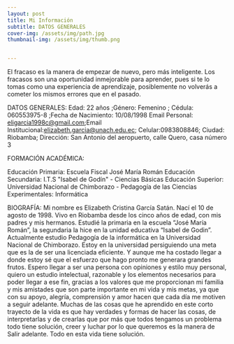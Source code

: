 ```yaml
---
layout: post
title: Mi Información
subtitle: DATOS GENERALES
cover-img: /assets/img/path.jpg
thumbnail-img: /assets/img/thumb.png


---
```


El fracaso es la manera de empezar de nuevo, pero más inteligente.
Los fracasos son una oportunidad inmejorable para aprender, pues si te lo tomas como una experiencia de aprendizaje, posiblemente no volverás a cometer los mismos errores que en el pasado.



DATOS GENERALES:
Edad:	22 años ;Género:	Femenino ; Cédula:	060553975-8 ;Fecha de Nacimiento:	10/08/1998
Email Personal:	eligarcia1998c@gmail.com;Email Institucional:elizabeth.garcia@unach.edu.ec; Celular:0983808846;
Ciudad:	Riobamba; Dirección:	San Antonio del aeropuerto, calle Quero, casa número 3



FORMACIÓN ACADÉMICA:

Educación Primaria: Escuela Fiscal José María Román 
Educación Secundaria: I.T.S "Isabel de Godín" - Ciencias Básicas 
Educación Superior: Universidad Nacional de Chimborazo - Pedagogía de las Ciencias Experimentales: Informática 



BIOGRAFÍA:
Mi nombre es Elizabeth Cristina García Satán. Nací el 10 de agosto de 1998. Vivo en Riobamba desde los cinco años de edad, con mis padres y mis hermanos. Estudié la primaria en la escuela “José María Román”, la segundaria la hice en la unidad educativa “Isabel de Godin”. Actualmente estudio Pedagogía de la informática en la Universidad Nacional de Chimborazo. Estoy en la universidad persiguiendo una meta que es la de ser una licenciada eficiente. Y aunque me ha costado llegar a donde estoy sé que el esfuerzo que hago pronto me generara grandes frutos. Espero llegar a ser una persona con opiniones y estilo muy personal, quiero un estudio intelectual, razonable y los elementos necesarios para poder llegar a ese fin, gracias a los valores que me proporcionan mi familia y mis amistades que son parte importante en mi vida y mis metas, ya que con su apoyo, alegría, comprensión y amor hacen que cada día me motiven a seguir adelante. Muchas de las cosas que he aprendido en este corto trayecto de la vida es que hay verdades y formas de hacer las cosas, de interpretarlas y de crearlas que por más que todos tengamos un problema todo tiene solución, creer y luchar por lo que queremos es la manera de Salir adelante. Todo en esta vida tiene solución.
